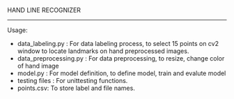 HAND LINE RECOGNIZER
__________________________

Usage:
- data_labeling.py : For data labeling process, to select 15 points on cv2 window to locate landmarks on hand preprocessed images.
- data_preprocessing.py : For data preprocessing, to resize, change color of hand image
- model.py : For model definition, to define model, train and evalute model
- testing files : For unittesting functions.
- points.csv: To store label and file names.
